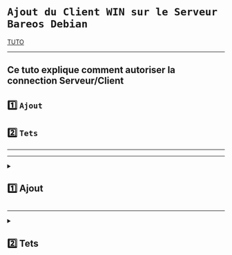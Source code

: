 
# `Ajout du Client WIN sur le Serveur Bareos Debian`

[TUTO](https://docs.bareos.org/Configuration/Director.html#client-resource)

---

Ce tuto explique comment autoriser la connection Serveur/Client
---

## 1️⃣ `Ajout`
## 2️⃣ `Tets`




---
---

<details>
<summary>
<h2>
1️⃣ Ajout
</h2>
</summary>

### Editer un fichier de .conf personalisé (ici clientWIN1.conf) :
      nano /etc/bareos/bareos-dir.d/client/clientWIN1.conf
![image](https://github.com/user-attachments/assets/a868d55e-dda2-41a3-94e0-61eeecaee5bd)






  
</details>


---

<details>
<summary>
<h2>
2️⃣ Tets
</h2>
</summary>
blabla
</details>

